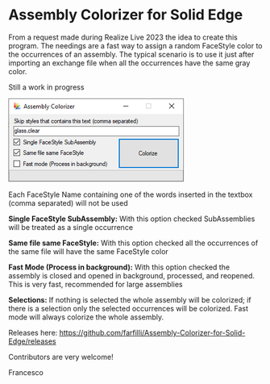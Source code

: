 # Assembly Colorizer for Solid Edge

From a request made during Realize Live 2023 the idea to create this program.
The needings are a fast way to assign a random FaceStyle color to the occurrences of an assembly.
The typical scenario is to use it just after importing an exchange file when all the occurrences have the same gray color.

Still a work in progress

<img src="Main Form.png">

Each FaceStyle Name containing one of the words inserted in the textbox (comma separated) will not be used

**Single FaceStyle SubAssembly:** With this option checked SubAssemblies will be treated as a single occurrence

**Same file same FaceStyle:** With this option checked all the occurrences of the same file will have the same FaceStyle color

**Fast Mode (Process in background):** With this option checked the assembly is closed and opened in background, processed, and reopened. This is very fast, recommended for large assemblies

**Selections:** If nothing is selected the whole assembly will be colorized; if there is a selection only the selected occurrences will be colorized. Fast mode will always colorize the whole assembly.

Releases here: https://github.com/farfilli/Assembly-Colorizer-for-Solid-Edge/releases

Contributors are very welcome!

Francesco
